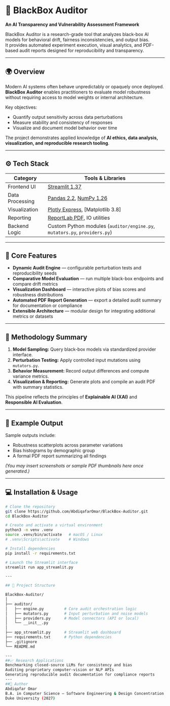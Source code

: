 # 🧠 BlackBox Auditor
**An AI Transparency and Vulnerability Assessment Framework**

BlackBox Auditor is a research-grade tool that analyzes black-box AI models for behavioral drift, fairness inconsistencies, and output bias.  
It provides automated experiment execution, visual analytics, and PDF-based audit reports designed for reproducibility and transparency.

---

## 🌍 Overview
Modern AI systems often behave unpredictably or opaquely once deployed.  
**BlackBox Auditor** enables practitioners to evaluate model robustness without requiring access to model weights or internal architecture.

Key objectives:
- Quantify output sensitivity across data perturbations  
- Measure stability and consistency of responses  
- Visualize and document model behavior over time  

The project demonstrates applied knowledge of **AI ethics, data analysis, visualization, and reproducible research tooling**.

---

## ⚙️ Tech Stack
| Category | Tools & Libraries |
|-----------|------------------|
| Frontend UI | [Streamlit 1.37](https://streamlit.io) |
| Data Processing | [Pandas 2.2](https://pandas.pydata.org), [NumPy 1.26](https://numpy.org) |
| Visualization | [Plotly Express](https://plotly.com/python/), [Matplotlib 3.8] |
| Reporting | [ReportLab PDF](https://www.reportlab.com/opensource/), IO utilities |
| Backend Logic | Custom Python modules (`auditor/engine.py`, `mutators.py`, `providers.py`) |

---

## 🧩 Core Features
- **Dynamic Audit Engine** — configurable perturbation tests and reproducibility seeds  
- **Comparative Model Evaluation** — run multiple black-box endpoints and compare drift metrics  
- **Visualization Dashboard** — interactive plots of bias scores and robustness distributions  
- **Automated PDF Report Generation** — export a detailed audit summary for documentation or compliance  
- **Extensible Architecture** — modular design for integrating additional metrics or datasets  

---

## 🧠 Methodology Summary
1. **Model Sampling:** Query black-box models via standardized provider interface.  
2. **Perturbation Testing:** Apply controlled input mutations using `mutators.py`.  
3. **Behavior Measurement:** Record output differences and compute variance metrics.  
4. **Visualization & Reporting:** Generate plots and compile an audit PDF with summary statistics.  

This pipeline reflects the principles of **Explainable AI (XAI)** and **Responsible AI Evaluation**.

---

## 🧾 Example Output
Sample outputs include:
- Robustness scatterplots across parameter variations  
- Bias histograms by demographic group  
- A formal PDF report summarizing all findings  

*(You may insert screenshots or sample PDF thumbnails here once generated.)*

---

## 💻 Installation & Usage
```bash
# Clone the repository
git clone https://github.com/AbdiqafarOmar/BlackBox-Auditor.git
cd BlackBox-Auditor

# Create and activate a virtual environment
python3 -m venv .venv
source .venv/bin/activate   # macOS / Linux
# .venv\Scripts\activate    # Windows

# Install dependencies
pip install -r requirements.txt

# Launch the Streamlit interface
streamlit run app_streamlit.py

---

## 📁 Project Structure

BlackBox-Auditor/
│
├── auditor/
│   ├── engine.py         # Core audit orchestration logic
│   ├── mutators.py       # Input perturbation and noise models
│   ├── providers.py      # Model connectors (API or local)
│   └── __init__.py
│
├── app_streamlit.py      # Streamlit web dashboard
├── requirements.txt      # Python dependencies
├── .gitignore
└── README.md

---
##📈 Research Applications
Benchmarking closed-source LLMs for consistency and bias
Auditing proprietary computer-vision or NLP APIs
Generating reproducible audit documentation for compliance reports
---
##👤 Author
Abdiqafar Omar
B.A. in Computer Science — Software Engineering & Design Concentration
Duke University (2027)


